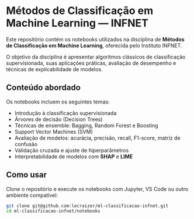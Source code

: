 # Métodos de Classificação em Machine Learning — INFNET

Este repositório contém os notebooks utilizados na disciplina de **Métodos de Classificação em Machine Learning**, oferecida pelo Instituto INFNET.

O objetivo da disciplina é apresentar algoritmos clássicos de classificação supervisionada, suas aplicações práticas, avaliação de desempenho e técnicas de explicabilidade de modelos.

## Conteúdo abordado

Os notebooks incluem os seguintes temas:

- Introdução à classificação supervisionada
- Árvores de decisão (Decision Trees)
- Técnicas de ensemble: Bagging, Random Forest e Boosting
- Support Vector Machines (SVM)
- Avaliação de modelos: acurácia, precisão, recall, F1-score, matriz de confusão
- Validação cruzada e ajuste de hiperparâmetros
- Interpretabilidade de modelos com **SHAP** e **LIME**

## Como usar

Clone o repositório e execute os notebooks com Jupyter, VS Code ou outro ambiente compatível:

```bash
git clone git@github.com:lecraizer/ml-classificacao-infnet.git
cd ml-classificacao-infnet/notebooks
